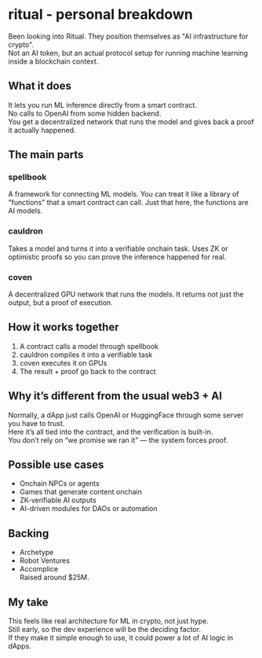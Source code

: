 # ritual - personal breakdown

Been looking into Ritual. They position themselves as "AI infrastructure for crypto".  
Not an AI token, but an actual protocol setup for running machine learning inside a blockchain context.

## What it does

It lets you run ML inference directly from a smart contract.  
No calls to OpenAI from some hidden backend.  
You get a decentralized network that runs the model and gives back a proof it actually happened.

## The main parts

### spellbook  
A framework for connecting ML models. You can treat it like a library of "functions" that a smart contract can call. Just that here, the functions are AI models.

### cauldron  
Takes a model and turns it into a verifiable onchain task. Uses ZK or optimistic proofs so you can prove the inference happened for real.

### coven  
A decentralized GPU network that runs the models. It returns not just the output, but a proof of execution.

## How it works together

1. A contract calls a model through spellbook  
2. cauldron compiles it into a verifiable task  
3. coven executes it on GPUs  
4. The result + proof go back to the contract

## Why it’s different from the usual web3 + AI

Normally, a dApp just calls OpenAI or HuggingFace through some server you have to trust.  
Here it’s all tied into the contract, and the verification is built-in.  
You don’t rely on “we promise we ran it” — the system forces proof.

## Possible use cases

- Onchain NPCs or agents  
- Games that generate content onchain  
- ZK-verifiable AI outputs  
- AI-driven modules for DAOs or automation

## Backing

- Archetype  
- Robot Ventures  
- Accomplice  
Raised around $25M.

## My take

This feels like real architecture for ML in crypto, not just hype.  
Still early, so the dev experience will be the deciding factor.  
If they make it simple enough to use, it could power a lot of AI logic in dApps.
